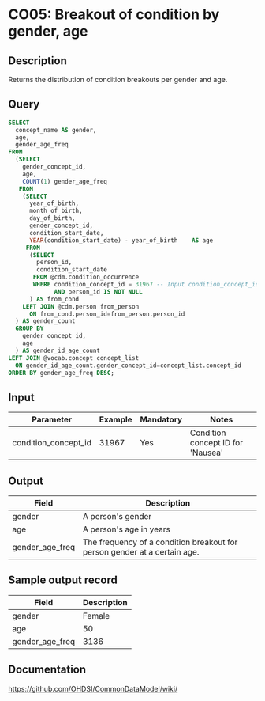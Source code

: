 <!---
Group:condition occurrence
Name:CO05 Breakout of condition by gender, age
Author:Patrick Ryan
CDM Version: 5.3
-->

# CO05: Breakout of condition by gender, age

## Description
Returns the distribution of condition breakouts per gender and age.

## Query
```sql
SELECT
  concept_name AS gender,
  age,
  gender_age_freq
FROM 
  (SELECT
    gender_concept_id,
    age,
    COUNT(1) gender_age_freq
   FROM 
    (SELECT
      year_of_birth,
      month_of_birth,
      day_of_birth,
      gender_concept_id,
      condition_start_date,
      YEAR(condition_start_date) - year_of_birth    AS age
     FROM 
      (SELECT
        person_id,
        condition_start_date
       FROM @cdm.condition_occurrence
       WHERE condition_concept_id = 31967 -- Input condition_concept_id 
             AND person_id IS NOT NULL
      ) AS from_cond
    LEFT JOIN @cdm.person from_person 
      ON from_cond.person_id=from_person.person_id 
  ) AS gender_count
  GROUP BY
    gender_concept_id,
    age
  ) AS gender_id_age_count
LEFT JOIN @vocab.concept concept_list 
  ON gender_id_age_count.gender_concept_id=concept_list.concept_id
ORDER BY gender_age_freq DESC;
```

## Input

| Parameter |  Example |  Mandatory |  Notes |
| --- | --- | --- | --- |
| condition_concept_id | 31967 | Yes | Condition concept ID for 'Nausea' |

## Output

|  Field |  Description |
| --- | --- |
| gender | A person's gender |
| age | A person's age in years |
| gender_age_freq | The frequency of a condition breakout for person gender at a certain age. |

## Sample output record

|  Field |  Description |
| --- | --- |
| gender | Female |
| age | 50 |
| gender_age_freq | 3136 |


## Documentation
https://github.com/OHDSI/CommonDataModel/wiki/
